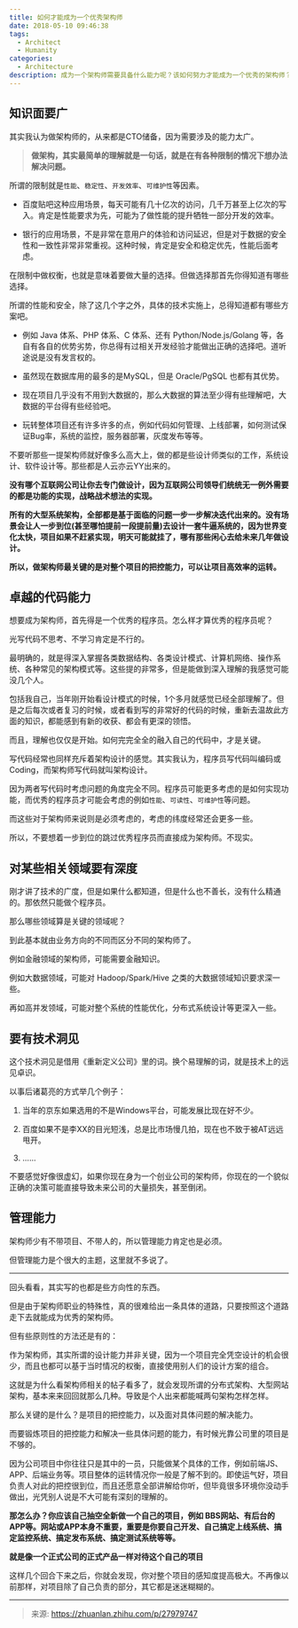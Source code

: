 ```yaml
---
title: 如何才能成为一个优秀架构师
date: 2018-05-10 09:46:38
tags:
  - Architect
  - Humanity
categories:
  - Architecture
description: 成为一个架构师需要具备什么能力呢？该如何努力才能成为一个优秀的架构师？
---
```


## 知识面要广

其实我认为做架构师的，从来都是CTO储备，因为需要涉及的能力太广。

> **做架构，其实最简单的理解就是一句话，就是在有各种限制的情况下想办法解决问题。**

所谓的限制就是`性能`、`稳定性`、`开发效率`、`可维护性`等因素。

* 百度贴吧这种应用场景，每天可能有几十亿次的访问，几千万甚至上亿次的写入。肯定是性能要求为先，可能为了做性能的提升牺牲一部分开发的效率。

* 银行的应用场景，不是非常在意用户的体验和访问延迟，但是对于数据的安全性和一致性非常非常重视。这种时候，肯定是安全和稳定优先，性能后面考虑。

在限制中做权衡，也就是意味着要做大量的选择。但做选择那首先你得知道有哪些选择。

所谓的性能和安全，除了这几个字之外，具体的技术实施上，总得知道都有哪些方案吧。

* 例如 Java 体系、PHP 体系、C 体系、还有 Python/Node.js/Golang 等，各自有各自的优势劣势，你总得有过相关开发经验才能做出正确的选择吧。道听途说是没有发言权的。

* 虽然现在数据库用的最多的是MySQL，但是 Oracle/PgSQL 也都有其优势。

* 现在项目几乎没有不用到大数据的，那么大数据的算法至少得有些理解吧，大数据的平台得有些经验吧。

* 玩转整体项目还有许多许多的点，例如代码如何管理、上线部署，如何测试保证Bug率，系统的监控，服务器部署，灰度发布等等。

不要听那些一提架构师就好像多么高大上，做的都是些设计师类似的工作，系统设计、软件设计等。那些都是人云亦云YY出来的。

**没有哪个互联网公司让你去专门做设计，因为互联网公司领导们统统无一例外需要的都是功能的实现，战略战术想法的实现。**

**所有的大型系统架构，全部都是基于面临的问题一步一步解决迭代出来的。没有场景会让人一步到位(甚至哪怕提前一段提前量)去设计一套牛逼系统的，因为世界变化太快，项目如果不赶紧实现，明天可能就挂了，哪有那些闲心去给未来几年做设计。**

**所以，做架构师最关键的是对整个项目的把控能力，可以让项目高效率的运转。**

## 卓越的代码能力

想要成为架构师，首先得是一个优秀的程序员。怎么样才算优秀的程序员呢？

光写代码不思考、不学习肯定是不行的。

最明确的，就是得深入掌握各类数据结构、各类设计模式、计算机网络、操作系统、各种常见的架构模式等。这些提的非常多，但是能做到深入理解的我感觉可能没几个人。

包括我自己，当年刚开始看设计模式的时候，1个多月就感觉已经全部理解了。但是之后每次或者复习的时候，或者看到写的非常好的代码的时候，重新去温故此方面的知识，都能感到有新的收获、都会有更深的领悟。

而且，理解也仅仅是开始。如何完完全全的融入自己的代码中，才是关键。

写代码经常也同样充斥着架构设计的感觉。其实我认为，程序员写代码叫编码或Coding，而架构师写代码就叫架构设计。

因为两者写代码时考虑问题的角度完全不同。程序员可能更多考虑的是如何实现功能，而优秀的程序员才可能会考虑的例如`性能`、`可读性`、`可维护性`等问题。

而这些对于架构师来说则是必须考虑的，考虑的纬度经常还会更多一些。

所以，不要想着一步到位的跳过优秀程序员而直接成为架构师。不现实。

## 对某些相关领域要有深度

刚才讲了技术的广度，但是如果什么都知道，但是什么也不善长，没有什么精通的。那依然只能做个程序员。

那么哪些领域算是关键的领域呢？

到此基本就由业务方向的不同而区分不同的架构师了。

例如金融领域的架构师，可能需要金融知识。

例如大数据领域，可能对 Hadoop/Spark/Hive 之类的大数据领域知识要求深一些。

再如高并发领域，可能对整个系统的性能优化，分布式系统设计等更深入一些。

## 要有技术洞见

这个技术洞见是借用《重新定义公司》里的词。换个易理解的词，就是技术上的远见卓识。

以事后诸葛亮的方式举几个例子：

1. 当年的京东如果选用的不是Windows平台，可能发展比现在好不少。

2. 百度如果不是李XX的目光短浅，总是比市场慢几拍，现在也不致于被AT远远甩开。

3. ......

不要感觉好像很虚幻，如果你现在身为一个创业公司的架构师，你现在的一个貌似正确的决策可能直接导致未来公司的大量损失，甚至倒闭。



## 管理能力

架构师少有不带项目、不带人的，所以管理能力肯定也是必须。

但管理能力是个很大的主题，这里就不多说了。





------

回头看看，其实写的也都是些方向性的东西。

但是由于架构师职业的特殊性，真的很难给出一条具体的道路，只要按照这个道路走下去就能成为优秀的架构师。

但有些原则性的方法还是有的：

作为架构师，其实所谓的设计能力并非关键，因为一个项目完全凭空设计的机会很少，而且也都可以基于当时情况的权衡，直接使用别人们的设计方案的组合。

这就是为什么看架构师相关的帖子看多了，就会发现所谓的分布式架构、大型网站架构，基本来来回回就那么几种。导致是个人出来都能喊两句架构怎样怎样。

那么关键的是什么？是项目的把控能力，以及面对具体问题的解决能力。

而要锻炼项目的把控能力和解决一些具体问题的能力，有时候光靠公司里的项目是不够的。

因为公司项目中你往往只是其中的一员，只能做某个具体的工作，例如前端JS、APP、后端业务等。项目整体的运转情况你一般是了解不到的。即使运气好，项目负责人对此的把控很到位，而且还愿意全部讲解给你听，但毕竟很多环境你没动手做出，光凭别人说是不大可能有深刻的理解的。

**那怎么办？你应该自己抽空全新做一个自己的项目，例如 BBS网站、有后台的APP等。网站或APP本身不重要，重要是你要自己开发、自己搞定上线系统、搞定监控系统、搞定发布系统、搞定测试系统等等。**

**就是像一个正式公司的正式产品一样对待这个自己的项目**

这样几个回合下来之后，你就会发现，你对整个项目的感知度提高极大。不再像以前那样，对项目除了自己负责的部分，其它都是迷迷糊糊的。



---
> 来源: https://zhuanlan.zhihu.com/p/27979747
